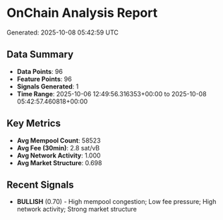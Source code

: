 # OnChain Analysis Report
Generated: 2025-10-08 05:42:59 UTC

## Data Summary
- **Data Points**: 96
- **Feature Points**: 96
- **Signals Generated**: 1
- **Time Range**: 2025-10-06 12:49:56.316353+00:00 to 2025-10-08 05:42:57.460818+00:00

## Key Metrics
- **Avg Mempool Count**: 58523
- **Avg Fee (30min)**: 2.8 sat/vB
- **Avg Network Activity**: 1.000
- **Avg Market Structure**: 0.698

## Recent Signals
- **BULLISH** (0.70) - High mempool congestion; Low fee pressure; High network activity; Strong market structure
